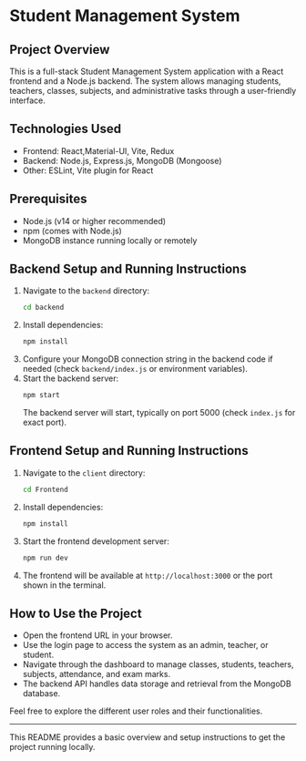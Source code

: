 # Student Management System

## Project Overview

This is a full-stack Student Management System application with a React frontend and a Node.js backend. The system allows managing students, teachers, classes, subjects, and administrative tasks through a user-friendly interface.

## Technologies Used

- Frontend: React,Material-UI, Vite, Redux
- Backend: Node.js, Express.js, MongoDB (Mongoose)
- Other: ESLint, Vite plugin for React

## Prerequisites

- Node.js (v14 or higher recommended)
- npm (comes with Node.js)
- MongoDB instance running locally or remotely

## Backend Setup and Running Instructions

1. Navigate to the `backend` directory:
   ```bash
   cd backend
   ```
2. Install dependencies:
   ```bash
   npm install
   ```
3. Configure your MongoDB connection string in the backend code if needed (check `backend/index.js` or environment variables).
4. Start the backend server:
   ```bash
   npm start
   ```
   The backend server will start, typically on port 5000 (check `index.js` for exact port).

## Frontend Setup and Running Instructions

1. Navigate to the `client` directory:
   ```bash
   cd Frontend
   ```
2. Install dependencies:
   ```bash
   npm install
   ```
3. Start the frontend development server:
   ```bash
   npm run dev
   ```
4. The frontend will be available at `http://localhost:3000` or the port shown in the terminal.

## How to Use the Project

- Open the frontend URL in your browser.
- Use the login page to access the system as an admin, teacher, or student.
- Navigate through the dashboard to manage classes, students, teachers, subjects, attendance, and exam marks.
- The backend API handles data storage and retrieval from the MongoDB database.

Feel free to explore the different user roles and their functionalities.

---

This README provides a basic overview and setup instructions to get the project running locally.
